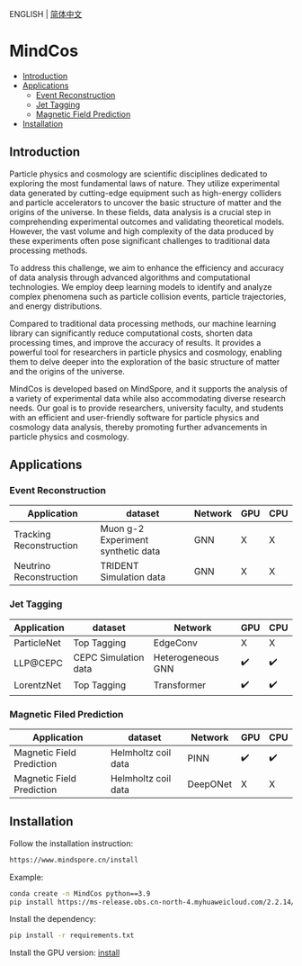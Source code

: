 ENGLISH | [简体中文](README_CN.md)

# **MindCos**

- [Introduction](#Introduction)
- [Applications](#Applications)
    - [Event Reconstruction](#Recon)
    - [Jet Tagging](#Tagging)
    - [Magnetic Field Prediction](#FieldPred)
- [Installation](#Installation)

## **Introduction**

Particle physics and cosmology are scientific disciplines dedicated to exploring the most fundamental laws of nature. They utilize experimental data generated by cutting-edge equipment such as high-energy colliders and particle accelerators to uncover the basic structure of matter and the origins of the universe. In these fields, data analysis is a crucial step in comprehending experimental outcomes and validating theoretical models. However, the vast volume and high complexity of the data produced by these experiments often pose significant challenges to traditional data processing methods.

To address this challenge, we aim to enhance the efficiency and accuracy of data analysis through advanced algorithms and computational technologies. We employ deep learning models to identify and analyze complex phenomena such as particle collision events, particle trajectories, and energy distributions.

Compared to traditional data processing methods, our machine learning library can significantly reduce computational costs, shorten data processing times, and improve the accuracy of results. It provides a powerful tool for researchers in particle physics and cosmology, enabling them to delve deeper into the exploration of the basic structure of matter and the origins of the universe.

MindCos is developed based on MindSpore, and it supports the analysis of a variety of experimental data while also accommodating diverse research needs. Our goal is to provide researchers, university faculty, and students with an efficient and user-friendly software for particle physics and cosmology data analysis, thereby promoting further advancements in particle physics and cosmology.

## Applications

### Event Reconstruction

|Application|dataset|Network|GPU|CPU|
|-----|-----|-----|-----|-----|
|Tracking Reconstruction|Muon g-2 Experiment synthetic data|GNN|X|X|
|Neutrino Reconstruction|TRIDENT Simulation data|GNN|X|X|

### Jet Tagging

|Application|dataset|Network|GPU|CPU|
|-----|-----|-----|-----|-----|
|ParticleNet|Top Tagging|EdgeConv|X|X|
|LLP@CEPC|CEPC Simulation data|Heterogeneous GNN|✔️|✔️|
|LorentzNet|Top Tagging|Transformer|✔️|✔️|

### Magnetic Filed Prediction

|Application|dataset|Network|GPU|CPU|
|-----|-----|-----|-----|-----|
|Magnetic Field Prediction|Helmholtz coil data|PINN|✔️|✔️|
|Magnetic Field Prediction|Helmholtz coil data|DeepONet|X|X|

## Installation

Follow the installation instruction:
```bash
https://www.mindspore.cn/install
```

Example:
```bash
conda create -n MindCos python==3.9
pip install https://ms-release.obs.cn-north-4.myhuaweicloud.com/2.2.14/MindSpore/unified/x86_64/mindspore-2.2.14-cp39-cp39-linux_x86_64.whl --trusted-host ms-release.obs.cn-north-4.myhuaweicloud.com -i https://pypi.tuna.tsinghua.edu.cn/simple
```

Install the dependency:
```bash
pip install -r requirements.txt
```

Install the GPU version: [install](gpu_version_install.txt)


